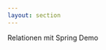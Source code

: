 ```yaml
---
layout: section
---
```


<EmojiTitle title="Demo" emoji="🖥️">
Relationen mit Spring Demo
</EmojiTitle>

<PageNumber/>

<Footer
    text="☕️ Java-Web-Technologien"
/>

